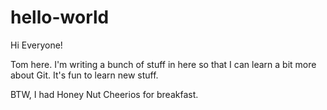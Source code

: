 # hello-world
Hi Everyone!

Tom here.  I'm writing a bunch of stuff in here so that I can
learn a bit more about Git.  It's fun to learn new stuff.

BTW, I had Honey Nut Cheerios for breakfast.
